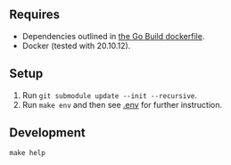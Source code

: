 ## Requires
* Dependencies outlined in [the Go Build dockerfile](https://github.com/byatesrae/docker.go_build/blob/v1.2.0/Dockerfile).
* Docker (tested with 20.10.12).

## Setup
1. Run `git submodule update --init --recursive`. 
1. Run `make env` and then see [.env](.env) for further instruction.

## Development
```
make help
```